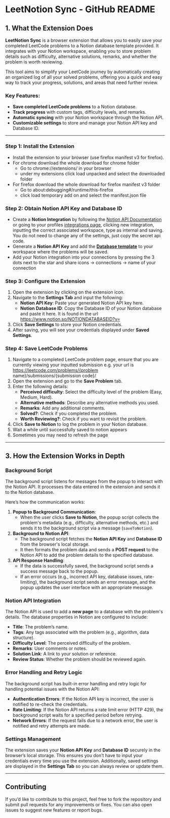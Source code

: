 # LeetNotion Sync - GitHub README

## 1. What the Extension Does

**LeetNotion Sync** is a browser extension that allows you to easily save your completed LeetCode problems to a Notion database template provided. It integrates with your Notion workspace, enabling you to store problem details such as difficulty, alternative solutions, remarks, and whether the problem is worth reviewing. 

This tool aims to simplify your LeetCode journey by automatically creating an organized log of all your solved problems, offering you a quick and easy way to track your progress, solutions, and areas that need further review.

### Key Features:
- **Save completed LeetCode problems** to a Notion database.
- **Track progress** with custom tags, difficulty levels, and remarks.
- **Automatic syncing** with your Notion workspace through the Notion API.
- **Customizable settings** to store and manage your Notion API key and Database ID.
  
---


### Step 1: Install the Extension
- Install the extension to your browser (use firefox manifest v3 for firefox).
- For chrome download the whole download for chrome folder
   - Go to chrome://extensions/ in your browser
   - under my extensions click load unpacked and select the downloaded folder
- For firefox download the whole download for firefox manifest v3 folder
   - Go to about:debugging#/runtime/this-firefox
   - click load temporary add on and select the manifest.json file
  
### Step 2: Obtain Notion API Key and Database ID
- Create a **Notion Integration** by following the [Notion API Documentation](https://developers.notion.com/docs/getting-started) or going to your profiles [integrations page](https://www.notion.so/profile/integrations), clicking new integration, inputting the correct associated workspace, type as internal and saving. You do not need to change any of the settings, just copy the secret api code.
- Generate a **Notion API Key** and add the [**Database template**](https://spark-pilot-41d.notion.site/18fcc053f74480edac78df0c4bc2cf06?v=18fcc053f744815091b1000cf0d2c330&pvs=4) to your workspace where the problems will be saved.
- Add your Notion integration into your connections by pressing the 3 dots next to the star and share icons -> connections -> name of your connection
  
### Step 3: Configure the Extension
1. Open the extension by clicking on the extension icon.
2. Navigate to the **Settings Tab** and input the following:
    - **Notion API Key**: Paste your generated Notion API key here.
    - **Notion Database ID**: Copy the Database ID of your Notion database and paste it here. It is found in the url https://www.notion.so/NOTIONDATABASEID?v=
3. Click **Save Settings** to store your Notion credentials.
4. After saving, you will see your credentials displayed under **Saved Settings**.

### Step 4: Save LeetCode Problems
1. Navigate to a completed LeetCode problem page, ensure that you are currently viewing your inputted submission e.g. your url is https://leetcode.com/problems/{problem name}/submissions/{submission code}/ 
2. Open the extension and go to the **Save Problem** tab.
3. Enter the following details:
    - **Perceived difficulty**: Select the difficulty level of the problem (Easy, Medium, Hard).
    - **Alternative methods**: Describe any alternative methods you used.
    - **Remarks**: Add any additional comments.
    - **Solved?**: Check if you completed the problem.
    - **Worth Reviewing?**: Check if you want to revisit the problem.
4. Click **Save to Notion** to log the problem in your Notion database.
5. Wait a while until successfully saved to notion appears
6. Sometimes you may need to refresh the page

---

## 3. How the Extension Works in Depth

### Background Script

The background script listens for messages from the popup to interact with the Notion API. It processes the data entered in the extension and sends it to the Notion database. 

Here’s how the communication works:
1. **Popup to Background Communication**:
   - When the user clicks **Save to Notion**, the popup script collects the problem's metadata (e.g., difficulty, alternative methods, etc.) and sends it to the background script via a message (`saveToNotion`).
2. **Background to Notion API**:
   - The background script fetches the **Notion API Key** and **Database ID** from the browser's local storage.
   - It then formats the problem data and sends a **POST request** to the Notion API to add the problem details to the specified database.
3. **API Response Handling**:
   - If the data is successfully saved, the background script sends a success message back to the popup.
   - If an error occurs (e.g., incorrect API key, database issues, rate-limiting), the background script sends an error message, and the popup updates the user interface with an appropriate message.

### Notion API Integration

The Notion API is used to add a **new page** to a database with the problem's details. The database properties in Notion are configured to include:
- **Title**: The problem’s name.
- **Tags**: Any tags associated with the problem (e.g., algorithm, data structure).
- **Difficulty Level**: The perceived difficulty of the problem.
- **Remarks**: User comments or notes.
- **Solution Link**: A link to your solution or reference.
- **Review Status**: Whether the problem should be reviewed again.

### Error Handling and Retry Logic

The background script has built-in error handling and retry logic for handling potential issues with the Notion API:
- **Authentication Errors**: If the Notion API key is incorrect, the user is notified to re-check the credentials.
- **Rate Limiting**: If the Notion API returns a rate limit error (HTTP 429), the background script waits for a specified period before retrying.
- **Network Errors**: If the request fails due to a network error, the user is notified and retry attempts are made.

### Settings Management

The extension saves your **Notion API Key** and **Database ID** securely in the browser’s local storage. This ensures you don’t have to input your credentials every time you use the extension. Additionally, saved settings are displayed in the **Settings Tab** so you can always review or update them.

---

## Contributing

If you’d like to contribute to this project, feel free to fork the repository and submit pull requests for any improvements or fixes. You can also open issues to suggest new features or report bugs.


